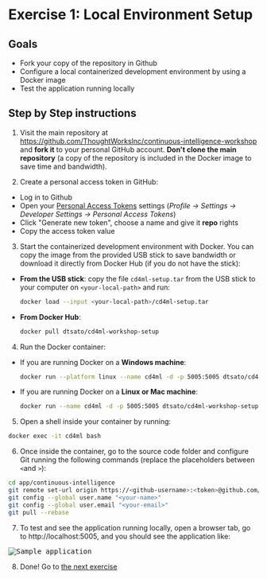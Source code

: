 # Exercise 1: Local Environment Setup

## Goals

* Fork your copy of the repository in Github
* Configure a local containerized development environment by using a Docker image
* Test the application running locally

## Step by Step instructions

1. Visit the main repository at https://github.com/ThoughtWorksInc/continuous-intelligence-workshop and **fork it** to your personal GitHub account. **Don't
clone the main repository** (a copy of the repository is included in the Docker
image to save time and bandwidth).

2. Create a personal access token in GitHub:

  * Log in to Github
  * Open your [Personal Access Tokens](https://github.com/settings/tokens)
    settings (*Profile &rarr; Settings &rarr; Developer Settings &rarr; Personal
    Access Tokens*)
  * Click "Generate new token", choose a name and give it **repo** rights
  * Copy the access token value

3. Start the containerized development environment with Docker. You can copy the
image from the provided USB stick to save bandwidth or download it directly from
Docker Hub (if you do not have the stick):

  * **From the USB stick**: copy the file `cd4ml-setup.tar` from the USB stick
  to your computer on `<your-local-path>` and run:
    ```bash
    docker load --input <your-local-path>/cd4ml-setup.tar
    ```

  * **From Docker Hub**:
    ```bash
    docker pull dtsato/cd4ml-workshop-setup
    ```

4. Run the Docker container:

  * If you are running Docker on a **Windows machine**:
    ```bash
    docker run --platform linux --name cd4ml -d -p 5005:5005 dtsato/cd4ml-workshop-setup
    ```

  * If you are running Docker on a **Linux or Mac machine**:
    ```bash
    docker run --name cd4ml -d -p 5005:5005 dtsato/cd4ml-workshop-setup
    ```

5. Open a shell inside your container by running:
```bash
docker exec -it cd4ml bash
```

6. Once inside the container, go to the source code folder and configure Git
running the following commands (replace the placeholders between `<`and `>`):
```bash
cd app/continuous-intelligence
git remote set-url origin https://<github-username>:<token>@github.com/<github-username>/<your-forked-repository>
git config --global user.name "<your-name>"
git config --global user.email "<your-email>"
git pull --rebase
```

7. To test and see the application running locally, open a browser tab, go to
http://localhost:5005, and you should see the application like:

<kbd>![Sample application](./images/1-sample-app.png)</kbd> 

8. Done! Go to [the next exercise](./2-deployment-pipeline.md)
